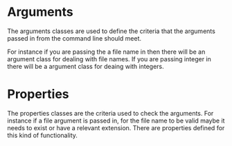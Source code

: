 
# Arguments

The arguments classes are used to define the criteria that the arguments passed in from the command line should meet. 

For instance if you are passing the a file name in then there will be an argument class for dealing with file names. If you are passing integer in there will be a argument class for deaing with integers. 

# Properties

The properties classes are the criteria used to check the arguments. For instance if a file argument is passed in, for the file name to be valid maybe it needs to exist or have a relevant extension. There are properties defined for this kind of functionality. 
